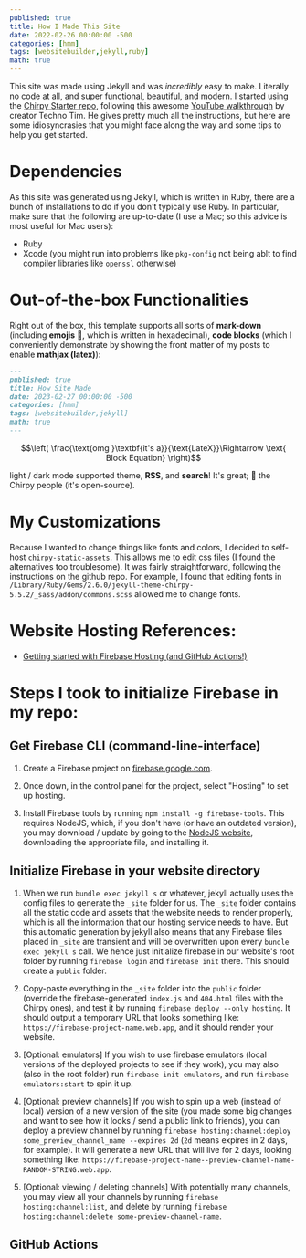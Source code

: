 ```yaml
---
published: true
title: How I Made This Site
date: 2022-02-26 00:00:00 -500
categories: [hmm]
tags: [websitebuilder,jekyll,ruby]
math: true
---
```

This site was made using Jekyll and was _incredibly_ easy to make. Literally no code at all, and super functional, beautiful, and modern. I started using the [Chirpy Starter repo](https://github.com/cotes2020/chirpy-starter/), following this awesome [YouTube walkthrough](https://www.youtube.com/watch?v=F8iOU1ci19Q) by creator Techno Tim. He gives pretty much all the instructions, but here are some idiosyncrasies that you might face along the way and some tips to help you get started.

# Dependencies
As this site was generated using Jekyll, which is written in Ruby, there are a bunch of installations to do if you don't typically use Ruby. In particular, make sure that the following are up-to-date (I use a Mac; so this advice is most useful for Mac users):
- Ruby
- Xcode (you might run into problems like `pkg-config` not being ablt to find compiler libraries like `openssl` otherwise)

# Out-of-the-box Functionalities
Right out of the box, this template supports all sorts of **mark-down** (including **emojis** &#x1F47E;, which is written in hexadecimal), **code blocks** (which I conveniently demonstrate by showing the front matter of my posts to enable **mathjax (latex)**):
```md
---
published: true
title: How Site Made
date: 2023-02-27 00:00:00 -500
categories: [hmm]
tags: [websitebuilder,jekyll]
math: true
---
```

$$\left( \frac{\text{omg }\textbf{it's a}}{\text{LateX}}\Rightarrow \text{ Block Equation} \right)$$

light / dark mode supported theme, **RSS**, and **search**! It's great; &#x1F49B; the Chirpy people (it's open-source).

# My Customizations
Because I wanted to change things like fonts and colors, I decided to self-host [`chirpy-static-assets`](https://github.com/cotes2020/chirpy-static-assets#readme). This allows me to edit css files (I found the alternatives too troublesome). It was fairly straightforward, following the instructions on the github repo. For example, I found that editing fonts in `/Library/Ruby/Gems/2.6.0/jekyll-theme-chirpy-5.5.2/_sass/addon/commons.scss` allowed me to change fonts.

# Website Hosting References:
- [Getting started with Firebase Hosting (and GitHub Actions!)](https://www.youtube.com/watch?v=P0x0LmiknJc)

# Steps I took to initialize Firebase in my repo:
## Get Firebase CLI (command-line-interface)
1. Create a Firebase project on [firebase.google.com](firebase.google.com).

2. Once down, in the control panel for the project, select "Hosting" to set up hosting.

3. Install Firebase tools by running `npm install -g firebase-tools`. This requires NodeJS, which, if you don't have (or have an outdated version), you may download / update by going to the [NodeJS website](https://nodejs.org/en/download/), downloading the appropriate file, and installing it.

## Initialize Firebase in your website directory
1. When we run `bundle exec jekyll s` or whatever, jekyll actually uses the config files to generate the `_site` folder for us. The `_site` folder contains all the static code and assets that the website needs to render properly, which is all the information that our hosting service needs to have. But this automatic generation by jekyll also means that any Firebase files placed in `_site` are transient and will be overwritten upon every `bundle exec jekyll s` call. We hence just initialize firebase in our website's root folder by running `firebase login` and `firebase init` there. This should create a `public` folder.

2. Copy-paste everything in the `_site` folder into the `public` folder (override the firebase-generated `index.js` and `404.html` files with the Chirpy ones), and test it by running `firebase deploy --only hosting`. It should output a temporary URL that looks something like: `https://firebase-project-name.web.app`, and it should render your website.

3. [Optional: emulators] If you wish to use firebase emulators (local versions of the deployed projects to see if they work), you may also (also in the root folder) run `firebase init emulators`, and run `firebase emulators:start` to spin it up.

4. [Optional: preview channels] If you wish to spin up a web (instead of local) version of a new version of the site (you made some big changes and want to see how it looks / send a public link to friends), you can deploy a preview channel by running `firebase hosting:channel:deploy some_preview_channel_name --expires 2d` (`2d` means expires in 2 days, for example). It will generate a new URL that will live for 2 days, looking something like: `https://firebase-project-name--preview-channel-name-RANDOM-STRING.web.app`.

5. [Optional: viewing / deleting channels] With potentially many channels, you may view all your channels by running `firebase hosting:channel:list`, and delete by running `firebase hosting:channel:delete some-preview-channel-name`.

## GitHub Actions
